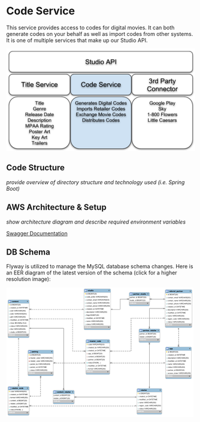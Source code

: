 # Code Service
This service provides access to codes for digital movies.  It can both generate codes
on your behalf as well as import codes from other systems.  It is one of multiple services
that make up our Studio API.

![Overview](src/main/resources/static/images/StudioAPI_CodeService.png)

## Code Structure
*provide overview of directory structure and technology used (i.e. Spring Boot)*

## AWS Architecture & Setup
*show architecture diagram and describe required environment variables*

[Swagger Documentation](https://api.universalinvents.com/dev/)

## DB Schema
Flyway is utilized to manage the MySQL database schema changes.  Here is an EER diagram
of the latest version of the schema (click for a higher resolution image):

[![DB Schema](src/main/resources/static/images/APIIG_DB_Schema_V3_w500.png)](src/main/resources/static/images/APIIG_DB_Schema_V3.png)

